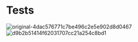 # Tests
![original-4dac576771c7be496c2e5e902d8d0467](https://github.com/ralphkristiankalur/Tests/assets/145098702/605e0cd9-87a7-4ce4-9147-12956e0d3f95)
![d9b2b51414f62031707cc21a254c8bd1](https://github.com/ralphkristiankalur/Tests/assets/145098702/e7b3b926-6b18-48c9-bd98-eee7e5fe948f)
